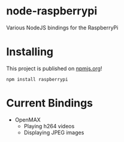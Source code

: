 node-raspberrypi
================
Various NodeJS bindings for the RaspberryPi

# Installing
This project is published on [npmjs.org](https://www.npmjs.com/package/raspberrypi)!
```
npm install raspberrypi
```

# Current Bindings
- OpenMAX
  - Playing h264 videos
  - Displaying JPEG images
